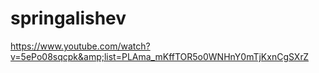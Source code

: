 # springalishev
https://www.youtube.com/watch?v=5ePo08sqcpk&amp;list=PLAma_mKffTOR5o0WNHnY0mTjKxnCgSXrZ
